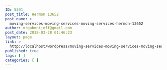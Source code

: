 ```yaml
---
ID: 5391
post_title: Hermon 13652
post_name: >
  moving-services-moving-services-moving-services-hermon-13652
author: mrgabonijeff@gmail.com
post_date: 2018-03-28 01:46:23
layout: page
link: >
  http://localhost/wordpress/moving-services-moving-services-moving-services-hermon-13652/
published: true
tags: [ ]
categories: [ ]
---
```

